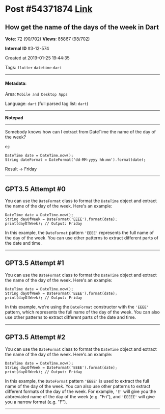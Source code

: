 
# Post \#54371874 [Link](https://stackoverflow.com/questions/54371874/)

## How get the name of the days of the week in Dart

**Vote**: 72 (90/702) **Views**: 85867 (98/702) 

**Internal ID** \#3-12-574

Created at 2019-01-25 19:44:35

Tags: `flutter` `datetime` `dart`

----------

#### Metadata:

Area: `Mobile and Desktop Apps`

Language: `dart` (full parsed tag list: `dart`)

----------

**Notepad**


----------

Somebody knows how can I extract from DateTime the name of the day of the week?

ej: 

```
DateTime date = DateTime.now();
String dateFormat = DateFormat('dd-MM-yyyy hh:mm').format(date);
```


Result -> Friday


----------
        
## GPT3.5 Attempt \#0

You can use the `DateFormat` class to format the `DateTime` object and extract the name of the day of the week. Here's an example:

```
DateTime date = DateTime.now();
String dayOfWeek = DateFormat('EEEE').format(date);
print(dayOfWeek); // Output: Friday
```

In this example, the `DateFormat` pattern `'EEEE'` represents the full name of the day of the week. You can use other patterns to extract different parts of the date and time.

--------

## GPT3.5 Attempt \#1

You can use the `DateFormat` class to format the `DateTime` object and extract the name of the day of the week. Here's an example:

```
DateTime date = DateTime.now();
String dayOfWeek = DateFormat('EEEE').format(date);
print(dayOfWeek); // Output: Friday
```

In this example, we're using the `DateFormat` constructor with the `'EEEE'` pattern, which represents the full name of the day of the week. You can also use other patterns to extract different parts of the date and time.

--------

## GPT3.5 Attempt \#2

You can use the `DateFormat` class to format the `DateTime` object and extract the name of the day of the week. Here's an example:

```
DateTime date = DateTime.now();
String dayOfWeek = DateFormat('EEEE').format(date);
print(dayOfWeek); // Output: Friday
```

In this example, the `DateFormat` pattern `'EEEE'` is used to extract the full name of the day of the week. You can also use other patterns to extract different formats of the day of the week. For example, `'E'` will give you the abbreviated name of the day of the week (e.g. "Fri"), and `'EEEEE'` will give you a narrow format (e.g. "F").

--------
